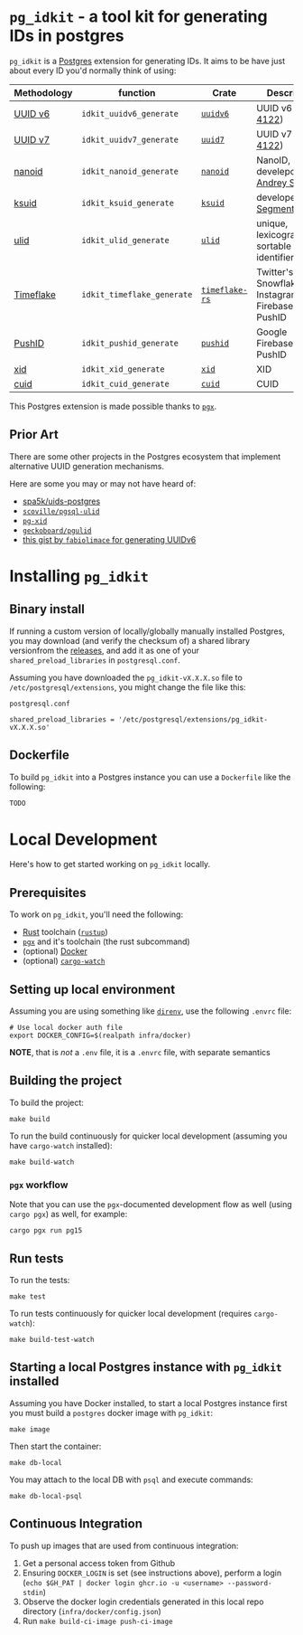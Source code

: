 # `pg_idkit` - a tool kit for generating IDs in postgres

`pg_idkit` is a [Postgres][postgres] extension for generating IDs. It aims to be have just about every ID you'd normally think of using:

| Methodology            | function                   | Crate                                                   | Description                                              |
|------------------------|----------------------------|---------------------------------------------------------|----------------------------------------------------------|
| [UUID v6][uuidv6]      | `idkit_uuidv6_generate`    | [`uuidv6`](https://crates.io/crates/uuidv6)             | UUID v6 ([RFC 4122][rfc-4122-update])                    |
| [UUID v7][uuidv7]      | `idkit_uuidv7_generate`    | [`uuid7`](https://crates.io/crates/uuid7)               | UUID v7 ([RFC 4122][rfc-4122-update])                    |
| [nanoid][nanoid]       | `idkit_nanoid_generate`    | [`nanoid`](https://crates.io/crates/nanoid)             | NanoID, develepod by [Andrey Sitnik][github-ai]          |
| [ksuid][ksuid]         | `idkit_ksuid_generate`     | [`ksuid`](https://crates.io/crates/ksuid)               | developed by [Segment][segment]                          |
| [ulid][ulid]           | `idkit_ulid_generate`      | [`ulid`](https://crates.io/crates/ulid)                 | unique, lexicographically sortable identifiers           |
| [Timeflake][timeflake] | `idkit_timeflake_generate` | [`timeflake-rs`](https://crates.io/crates/timeflake-rs) | Twitter's Snowflake + Instagram's ID + Firebase's PushID |
| [PushID][pushid]       | `idkit_pushid_generate`    | [`pushid`](https://crates.io/crates/pushid)             | Google Firebase's PushID                                 |
| [xid][xid]             | `idkit_xid_generate`       | [`xid`](https://crates.io/crates/xid)                   | XID                                                      |
| [cuid][cuid]           | `idkit_cuid_generate`      | [`cuid`](https://crates.io/crates/cuid)                 | CUID                                                     |

This Postgres extension is made possible thanks to [`pgx`][pgx].

## Prior Art

There are some other projects in the Postgres ecosystem that implement alternative UUID generation mechanisms. 

Here are some you may or may not have heard of:

- [spa5k/uids-postgres](https://github.com/spa5k/uids-postgres)
- [`scoville/pgsql-ulid`](https://github.com/scoville/pgsql-ulid)
- [`pg-xid`](https://github.com/modfin/pg-xid)
- [`geckoboard/pgulid`](https://github.com/geckoboard/pgulid)
- [this gist by `fabiolimace` for generating UUIDv6](https://gist.github.com/fabiolimace/515a0440e3e40efeb234e12644a6a346)

# Installing `pg_idkit`

## Binary install

If running a custom version of locally/globally manually installed Postgres, you may download (and verify the checksum of) a shared library versionfrom the [releases](/releases), and add it as one of your `shared_preload_libraries` in `postgresql.conf`.

Assuming you have downloaded the `pg_idkit-vX.X.X.so` file to `/etc/postgresql/extensions`, you might change the file like this:

`postgresql.conf`
```
shared_preload_libraries = '/etc/postgresql/extensions/pg_idkit-vX.X.X.so'
```

## Dockerfile

To build `pg_idkit` into a Postgres instance you can use a `Dockerfile` like the following:

```dockerfile
TODO
```

# Local Development

Here's how to get started working on `pg_idkit` locally.

## Prerequisites

To work on `pg_idkit`, you'll need the following:

- [Rust][rust] toolchain ([`rustup`][rustup])
- [`pgx`][pgx] and it's toolchain (the rust subcommand)
- (optional) [Docker][docker]
- (optional) [`cargo-watch`][cargo-watch]

## Setting up local environment

Assuming you are using something like [`direnv`][direnv], use the following `.envrc` file: 

```
# Use local docker auth file
export DOCKER_CONFIG=$(realpath infra/docker)
```

**NOTE**, that is *not* a `.env` file, it is a `.envrc` file, with separate semantics

[direnv]: https://direnv.net

## Building the project

To build the project:

```console
make build
```

To run the build continuously for quicker local development (assuming you have `cargo-watch` installed):

```console
make build-watch
```

### `pgx` workflow

Note that you can use the `pgx`-documented development flow as well (using `cargo pgx`) as well, for example:

```console
cargo pgx run pg15
```

## Run tests

To run the tests:

```console
make test
```

To run tests continuously for quicker local development (requires `cargo-watch`):

```console
make build-test-watch
```

## Starting a local Postgres instance with `pg_idkit` installed

Assuming you have Docker installed, to start a local Postgres instance first you must build a `postgres` docker image with `pg_idkit`:

```console
make image
```

Then start the container:

```console
make db-local
```

You may attach to the local DB with `psql` and execute commands:

```console
make db-local-psql
```

## Continuous Integration

To push up images that are used from continuous integration:

1. Get a personal access token from Github
2. Ensuring `DOCKER_LOGIN` is set (see instructions above), perform a login (`echo $GH_PAT | docker login ghcr.io -u <username> --password-stdin`)
3. Observe the docker login credentials generated in this local repo directory (`infra/docker/config.json`)
4. Run `make build-ci-image push-ci-image`

[pgx]: https://github.com/tcdi/pgx
[github-ai]: https://github.com/ai
[rfc-4122-update]: https://datatracker.ietf.org/doc/html/draft-peabody-dispatch-new-uuid-format-04
[cargo-watch]: https://github.com/passcod/cargo-watch
[uuidv1]: https://en.wikipedia.org/wiki/Universally_unique_identifier#Version_1_(date-time_and_MAC_address)
[ksuid]: https://github.com/segmentio/ksuid
[ulid]: https://github.com/ulid/spec
[pushid]: https://firebase.googleblog.com/2015/02/the-2120-ways-to-ensure-unique_68.html
[cuid]: https://github.com/ericelliott/cuid
[xid]: https://github.com/rs/xid
[objectid]: https://www.mongodb.com/docs/manual/reference/method/ObjectId/
[nanoid]: https://www.npmjs.com/package/nanoid
[wiki-uuid]: https://en.wikipedia.org/wiki/Universally_unique_identifier
[twitter]: https://blog.twitter.com/engineering
[wiki-mac-address]: https://en.wikipedia.org/wiki/MAC_address
[instagram]: instagram-engineering.com/
[p-pearcy]: https://github.com/ppearcy/elasticflake
[segment]: https://segment.com/blog/engineering/
[r-tallent]: https://github.com/richardtallent
[a-chilton]: https://github.com/chilts
[it-cabrera]: https://darkghosthunter.medium.com/
[sony]: https://github.com/sony
[t-pawlak]: https://github.com/T-PWK
[a-feerasta]: https://github.com/alizain
[google]: https://google.com
[o-poitrey]: https://github.com/rs
[mongodb]: https://www.mongodb.com/blog/channel/engineering-blog
[e-elliott]: https://github.com/ericelliott
[wiki-gregorian]: https://en.wikipedia.org/wiki/Gregorian_calendar
[rust]: https://rust-lang.org
[pgx]: https://github.com/tcdi/pgx
[pg-docs-operator-classes]: https://www.postgresql.org/docs/current/indexes-opclass.html
[repo]: https://github.com/t3hmrman/pg_idkit
[oryx-pro]: https://system76.com/laptops/oryx
[pgstattuple]: https://www.postgresql.org/docs/current/pgstattuple.html
[uuidv6]: https://www.ietf.org/archive/id/draft-peabody-dispatch-new-uuid-format-01.html
[uuidv7]: https://www.ietf.org/archive/id/draft-peabody-dispatch-new-uuid-format-01.html
[twitter-snowflake]: https://blog.twitter.com/engineering/en_us/a/2010/announcing-snowflake
[timeflake]: https://github.com/anthonynsimon/timeflake
[postgres]: https://postgresql.org
[rustup]: https://rust-lang.github.io/rustup
[docker]: https://docs.docker.com/get-started/overview/

